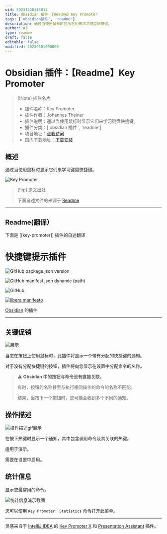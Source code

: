 ```yaml
---
uid: 20231220115812
title: Obsidian 插件：【Readme】Key Promoter
tags: ['obsidian插件', 'readme']
description: 通过当使用鼠标时显示它们来学习键盘快捷键。
author: AI
type: readme
draft: false
editable: false
modified: 20230101000000
---
```


# Obsidian 插件：【Readme】Key Promoter

> [!Note] 插件名片
> - 插件名称：Key Promoter
> - 插件作者：Johannes Theiner
> - 插件说明：通过当使用鼠标时显示它们来学习键盘快捷键。
> - 插件分类：['obsidian 插件 ', 'readme']
> - 项目地址：[点我访问](https://github.com/joethei/obsidian-key-promoter)
> - 国内下载地址：[下载安装](https://pkmer.cn/products/plugin/pluginMarket/?key-promoter)

## 概述

通过当使用鼠标时显示它们来学习键盘快捷键。

![Key Promoter](https://cdn.pkmer.cn/covers/key-promoter.gif)

> [!tip] 原文出处
>
>下面自述文件的来源于 [Readme](https://ghproxy.net/https://raw.githubusercontent.com/joethei/obsidian-key-promoter/master/README.md)

---

## Readme(翻译）

下面是 [[key-promoter]] 插件的自述翻译

# 快捷键提示插件

![GitHub package.json version](https://img.shields.io/github/package-json/v/joethei/obsidian-key-promoter)

![GitHub manifest.json dynamic (path)](https://img.shields.io/github/manifest-json/minAppVersion/joethei/obsidian-key-promoter?label=lowest%20supported%20app%20version)

![GitHub](https://img.shields.io/github/license/joethei/obsidian-key-promoter)

[![libera manifesto](https://img.shields.io/badge/libera-manifesto-lightgrey.svg)](https://liberamanifesto.com)

[Obsidian](https://obsidian.md/) 的插件

---

## 关键促销

![展示](https://cdn.pkmer.cn/covers/key-promoter_1_4.gif)

当您在按钮上使用鼠标时，此插件将显示一个带有分配的快捷键的通知。

对于没有分配快捷键的按钮，插件将向您显示在设置中分配命令的名称。

> ⚠ **Obsidian 中的按钮与命令没有直接关联。**
>
> 有时，按钮的名称甚至与执行相同操作的命令的名称不匹配。
>
> 结果，当按下一个按钮时，您可能会收到多个不同的通知。

## 操作描述

![操作描述gif展示](https://cdn.pkmer.cn/covers/key-promoter_1_5.gif)

在按下热键时显示一个通知，其中包含调用命令及其关联的热键。

适用于演示。

需要在设置中启用。

## 统计信息

显示您最常用的命令。

![统计信息演示截图](https://cdn.pkmer.cn/covers/key-promoter_1_6.png!pkmer)

您可以使用 `Key Promoter: Statistics` 命令打开此菜单。

---

灵感来自于 [IntelliJ IDEA](https://jetbrains.com/idea) 的 [Key Promoter X](https://plugins.jetbrains.com/plugin/9792-key-promoter-x) 和 [Presentation Assistant](https://plugins.jetbrains.com/plugin/7345-presentation-assistant) 插件。
